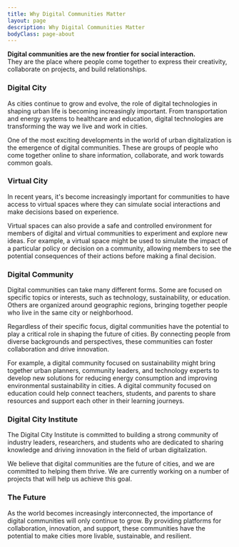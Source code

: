 ```yaml
---
title: Why Digital Communities Matter
layout: page
description: Why Digital Communities Matter
bodyClass: page-about
---
```


**Digital communities are the new frontier for social interaction.**   
They are the place where people come together to express their creativity, collaborate on projects, and build relationships. 

### Digital City

As cities continue to grow and evolve, the role of digital technologies in shaping urban life is becoming increasingly important. From transportation and energy systems to healthcare and education, digital technologies are transforming the way we live and work in cities.

One of the most exciting developments in the world of urban digitalization is the emergence of digital communities. These are groups of people who come together online to share information, collaborate, and work towards common goals.

### Virtual City

In recent years, it's become increasingly important for communities to have access to virtual spaces where they can simulate social interactions and make decisions based on experience.

Virtual spaces can also provide a safe and controlled environment for members of digital and virtual communities to experiment and explore new ideas. For example, a virtual space might be used to simulate the impact of a particular policy or decision on a community, allowing members to see the potential consequences of their actions before making a final decision.

### Digital Community

Digital communities can take many different forms. Some are focused on specific topics or interests, such as technology, sustainability, or education. Others are organized around geographic regions, bringing together people who live in the same city or neighborhood.

Regardless of their specific focus, digital communities have the potential to play a critical role in shaping the future of cities. By connecting people from diverse backgrounds and perspectives, these communities can foster collaboration and drive innovation.

For example, a digital community focused on sustainability might bring together urban planners, community leaders, and technology experts to develop new solutions for reducing energy consumption and improving environmental sustainability in cities. A digital community focused on education could help connect teachers, students, and parents to share resources and support each other in their learning journeys.


### Digital City Institute

The Digital City Institute is committed to building a strong community of industry leaders, researchers, and students who are dedicated to sharing knowledge and driving innovation in the field of urban digitalization.

We believe that digital communities are the future of cities, and we are committed to helping them thrive. We are currently working on a number of projects that will help us achieve this goal.

### The Future

As the world becomes increasingly interconnected, the importance of digital communities will only continue to grow. By providing platforms for collaboration, innovation, and support, these communities have the potential to make cities more livable, sustainable, and resilient.